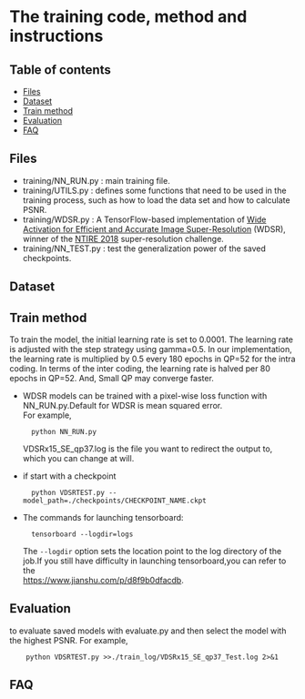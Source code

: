 # The training code, method and instructions

## Table of contents

- [Files](#Files)
- [Dataset](#Dataset)
- [Train method](#Train-method)
- [Evaluation](#Evaluation)
- [FAQ](#FAQ)

## Files

* training/NN_RUN.py : main training file.
* training/UTILS.py : defines some functions that need to be used in the training process, such as how to load the data set and how to calculate PSNR.
* training/WDSR.py : A TensorFlow-based implementation of [Wide Activation for Efficient and Accurate Image Super-Resolution](https://arxiv.org/abs/1808.08718) (WDSR), winner 
  of the [NTIRE 2018](http://www.vision.ee.ethz.ch/ntire18/) super-resolution challenge.
* training/NN_TEST.py : test the generalization power of the saved checkpoints.

## Dataset


## Train method
To train the model, the initial learning rate is set to 0.0001. The learning rate is adjusted with the step strategy using gamma=0.5. In our implementation, the learning rate is multiplied by 0.5 every 180 epochs in QP=52 for the intra coding. In terms of the inter coding, the learning rate is halved per 80 epochs in QP=52. And, Small QP may converge faster.


* WDSR models can be trained with a pixel-wise loss function with NN_RUN.py.Default for WDSR is mean squared error.<br>
For example,

        python NN_RUN.py

    VDSRx15_SE_qp37.log is the file you want to redirect the output to, which you can change at will.

* if start with a checkpoint

        python VDSRTEST.py --model_path=./checkpoints/CHECKPOINT_NAME.ckpt

* The commands for launching tensorboard:

        tensorboard --logdir=logs
        
    The `--logdir` option sets the location point to the log directory of the job.If you still have difficulty in launching tensorboard,you can refer to the <br>
    https://www.jianshu.com/p/d8f9b0dfacdb.

## Evaluation

to evaluate saved models with evaluate.py and then select the model with the highest PSNR. For example,

        python VDSRTEST.py >>./train_log/VDSRx15_SE_qp37_Test.log 2>&1

## FAQ

